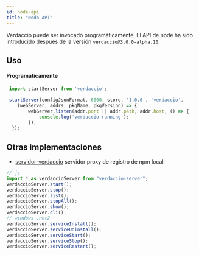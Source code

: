 ```yaml
---
id: node-api
title: "Nodo API"
---
```

Verdaccio puede ser invocado programáticamente. El API de node ha sido introducido despues de la versión `verdaccio@3.0.0-alpha.10`.

## Uso

#### Programáticamente

```js
 import startServer from 'verdaccio';   

 startServer(configJsonFormat, 6000, store, '1.0.0', 'verdaccio',
    (webServer, addrs, pkgName, pkgVersion) => {
        webServer.listen(addr.port || addr.path, addr.host, () => {
            console.log('verdaccio running');
        });
  });
```

## Otras implementaciones

* [servidor-verdaccio](https://github.com/boringame/verdaccio-server) servidor proxy de registro de npm local

```js
// js
import * as verdaccioServer from "verdaccio-server";
verdaccioServer.start();
verdaccioServer.stop();
verdaccioServer.list();
verdaccioServer.stopAll();
verdaccioServer.show();
verdaccioServer.cli();
// windows .net2
verdaccioServer.serviceInstall();
verdaccioServer.serviceUninstall();
verdaccioServer.serviceStart();
verdaccioServer.serviceStop();
verdaccioServer.serviceRestart();
```